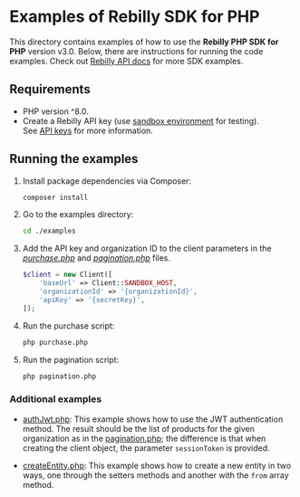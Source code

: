 # Examples of Rebilly SDK for PHP

This directory contains examples of how to use the **Rebilly PHP SDK for PHP** version v3.0. Below, there are instructions for running the code examples. Check out [Rebilly API docs](https://www.rebilly.com/catalog/all) for more SDK examples.

## Requirements

- PHP version ^8.0.
- Create a Rebilly API key (use [sandbox environment](https://www.rebilly.com/docs/tutorials/environments/#sandbox-environment) for testing).  
  See [API keys](https://www.rebilly.com/docs/dev-docs/api-keys/) for more information.

## Running the examples

1. Install package dependencies via Composer:  

   ```bash
   composer install
   ```

1. Go to the examples directory:  

   ```bash
   cd ./examples
   ```

1. Add the API key and organization ID to the client parameters in the *[purchase.php](./purchase.php)* and *[pagination.php](./pagination.php)* files.

    ```php
    $client = new Client([
        'baseUrl' => Client::SANDBOX_HOST,
        'organizationId' => '{organizationId}',
        'apiKey' => '{secretKey}',
    ]);
    ```

1. Run the purchase script:  

   ```bash
   php purchase.php
   ```

1. Run the pagination script:  
   ```bash
   php pagination.php
   ```

### Additional examples

- [authJwt.php](./authJwt.php): This example shows how to use the JWT authentication method. The result should be the list of products for the given organization as in the [pagination.php](./pagination.php); the difference is that when creating the client object, the parameter `sessionToken` is provided.

- [createEntity.php](./createEntity.php): This example shows how to create a new entity in two ways, one through the setters methods and another with the `from` array method. 
